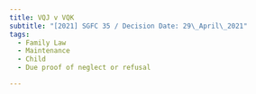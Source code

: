 ```yaml
---
title: VQJ v VQK
subtitle: "[2021] SGFC 35 / Decision Date: 29\_April\_2021"
tags:
  - Family Law
  - Maintenance
  - Child
  - Due proof of neglect or refusal

---
```

